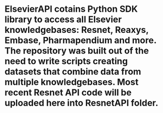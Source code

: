 # ElsevierAPI cotains Python SDK library to access all Elsevier knowledgebases: Resnet, Reaxys, Embase, Pharmapendium and more. The repository was built out of the need to write scripts creating datasets that combine data from multiple knowledgebases.  Most recent Resnet API code will be uploaded here into ResnetAPI folder. 
